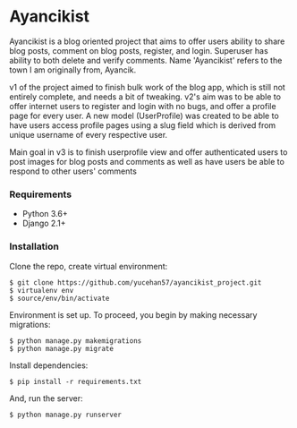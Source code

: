 # Ayancikist

Ayancikist is a blog oriented project that aims to offer users ability
to share blog posts, comment on blog posts, register, and login. Superuser has
ability to both delete and verify comments. Name 'Ayancikist' refers to the town 
I am originally from, Ayancik.

v1 of the project aimed to finish bulk work of the blog app, which is still not
entirely complete, and needs a bit of tweaking.
v2's aim was to be able to offer internet users to register and login with no bugs,
and offer a profile page for every user. A new model (UserProfile) was created to 
be able to have users access profile pages using a slug field which is derived from unique
username of every respective user.

Main goal in v3 is to finish userprofile view and offer authenticated users to post images for
blog posts and comments as well as have users be able to respond to other users' comments

### Requirements

* Python 3.6+
* Django 2.1+

### Installation

Clone the repo, create virtual environment:

    $ git clone https://github.com/yucehan57/ayancikist_project.git
    $ virtualenv env
    $ source/env/bin/activate
    
Environment is set up. To proceed, you begin by making necessary migrations:

    $ python manage.py makemigrations
    $ python manage.py migrate

Install dependencies:

    $ pip install -r requirements.txt
    
And, run the server:

    $ python manage.py runserver
